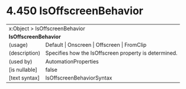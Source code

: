<html dir="LTR" xmlns:mshelp="http://msdn.microsoft.com/mshelp" xmlns:ddue="http://ddue.schemas.microsoft.com/authoring/2003/5" xmlns:xlink="http://www.w3.org/1999/xlink" xmlns:tool="http://www.microsoft.com/tooltip">

<body>
 <input type="hidden" id="userDataCache" class="userDataStyle">
 <input type="hidden" id="hiddenScrollOffset">
 <img id="dropDownImage" style="display:none; height:0; width:0;" src="../local/drpdown.gif">
 <img id="dropDownHoverImage" style="display:none; height:0; width:0;" src="../local/drpdown_orange.gif">
 <img id="collapseImage" style="display:none; height:0; width:0;" src="../local/collapse.gif">
 <img id="expandImage" style="display:none; height:0; width:0;" src="../local/exp.gif">
 <img id="collapseAllImage" style="display:none; height:0; width:0;" src="../local/collall.gif">
 <img id="expandAllImage" style="display:none; height:0; width:0;" src="../local/expall.gif">
 <img id="copyImage" style="display:none; height:0; width:0;" src="../local/copycode.gif">
 <img id="copyHoverImage" style="display:none; height:0; width:0;" src="../local/copycodeHighlight.gif">
 <div id="header"><h1 class="heading">4.450 IsOffscreenBehavior</h1></div>

 <div id="mainSection">
 <div id="mainBody">
 <div id="allHistory" class="saveHistory" onsave="saveAll()" onload="loadAll()"></div>
 <p xmlns:wsd="http://wsdev.schemas.microsoft.com/authoring/2008/2" xmlns:msxsl="urn:schemas-microsoft-com:xslt" xmlns:script="urn:script" xmlns:build="urn:build">
 </p>
 <div id="sectionSection0" class="section" name="collapseableSection">
 <content xmlns="http://ddue.schemas.microsoft.com/authoring/2003/5" xmlns:wsd="http://wsdev.schemas.microsoft.com/authoring/2008/2" xmlns:msxsl="urn:schemas-microsoft-com:xslt" xmlns:script="urn:script" xmlns:build="urn:build">
 </content>
 </div>
 <div id="sectionSection1" class="section" name="collapseableSection">
 <content xmlns="http://ddue.schemas.microsoft.com/authoring/2003/5" xmlns:wsd="http://wsdev.schemas.microsoft.com/authoring/2008/2" xmlns:msxsl="urn:schemas-microsoft-com:xslt" xmlns:script="urn:script" xmlns:build="urn:build">
 <table class="ProtocolAuthoredTable" xmlns="">
 <tr><td colspan="2">
<mshelp:link keywords="86913f34-aa06-4c94-9f09-83936a822fd8" tabindex="0">x:Object</mshelp:link> &gt; <mshelp:link keywords="178543bb-f064-4c1c-b4a0-5770483351ed" tabindex="0">IsOffscreenBehavior</mshelp:link> </td>
 </tr>
 <tr><td colspan="2">
 <b>
IsOffscreenBehavior </b>
 </td>
 </tr>
 <tr><td><div class="indent0">(usage)</div></td>
 <td><mshelp:link keywords="5eab69e3-8d08-4d84-b28f-127d79568f5c" tabindex="0">Default</mshelp:link> | <mshelp:link keywords="5eab69e3-8d08-4d84-b28f-127d79568f5c" tabindex="0">Onscreen</mshelp:link> | <mshelp:link keywords="5eab69e3-8d08-4d84-b28f-127d79568f5c" tabindex="0">Offscreen</mshelp:link> | <mshelp:link keywords="5eab69e3-8d08-4d84-b28f-127d79568f5c" tabindex="0">FromClip</mshelp:link> </td>
 </tr>
 <tr><td><div class="indent0">(description)</div></td>
 <td>Specifies how the IsOffscreen property is determined. </td>
 </tr>
 <tr><td><div class="indent0">(used by)</div></td>
 <td><mshelp:link keywords="bd4bde13-9787-4b49-bc05-b2c7f68b3589" tabindex="0">AutomationProperties</mshelp:link> </td>
 </tr>
 <tr><td><div class="indent0">[is nullable]</div></td>
 <td>false </td>
 </tr>
 <tr><td><div class="indent0">[text syntax]</div></td>
 <td><mshelp:link keywords="5eab69e3-8d08-4d84-b28f-127d79568f5c" tabindex="0">IsOffscreenBehaviorSyntax</mshelp:link> </td>
 </tr>
</table>
 </content>
 </div>
 <!--[if gte IE 5]>
 <tool:tip element="languageFilterToolTip" avoidmouse="false"/>
 <![endif]-->
 </div>
 <a name="feedback"></a><span></span>
 </div>
</body></html>
